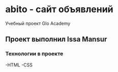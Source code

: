 # abito - сайт объявлений
Учебный проект Glo Academy

## Проект выполнил Issa Mansur

### Технологии в проекте
-HTML
-CSS
